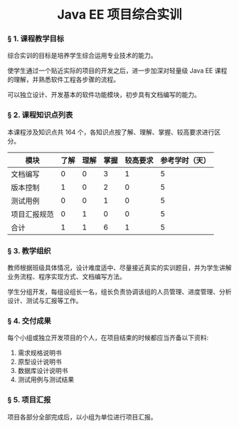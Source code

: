 # <center>Java EE 项目综合实训</center>

### &sect; 1. 课程教学目标

综合实训的目标是培养学生综合运用专业技术的能力。

使学生通过一个贴近实际的项目的开发之后，进一步加深对轻量级 Java EE 课程的理解，并熟悉软件工程各步骤的流程。

可以独立设计、开发基本的软件功能模块，初步具有文档编写的能力。

### &sect; 2. 课程知识点列表

本课程涉及知识点共 164 个，各知识点按了解、理解、掌握、较高要求进行区分。

|模块|了解|理解|掌握|较高要求|参考学时（天）|
|-|-|-|-|-|-|
|文档编写|0|0|3|1|5|
|版本控制|1|0|2|0|5|
|测试用例|0|0|1|0|5|
|项目汇报规范|0|1|0|0|5|
|合计|1|1|6|1|5|

### &sect; 3. 教学组织
教师根据班级具体情况，设计难度适中、尽量接近真实的实训题目，并为学生讲解业务流程、程序实现方式、文档编写方法。

学生分组开发，每组设组长一名，组长负责协调该组的人员管理、进度管理、分析设计、测试与汇报等工作。
      
### &sect; 4. 交付成果
每个小组或独立开发项目的个人，在项目结束的时候都应当齐备以下资料:
1. 需求规格说明书
2. 原型设计说明书
3. 数据库设计说明书
4. 测试用例与测试结果

### &sect; 5. 项目汇报
项目各部分全部完成后，以小组为单位进行项目汇报。



